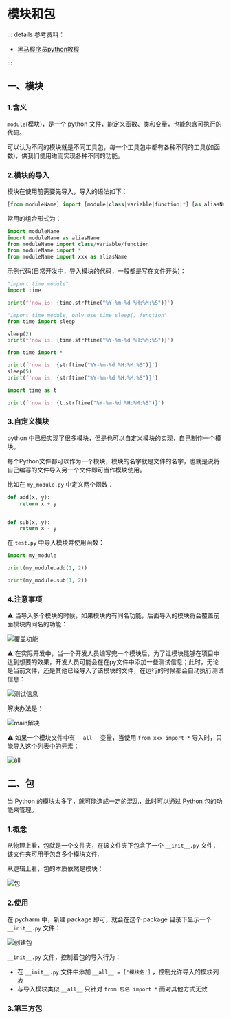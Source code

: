 # 模块和包

::: details 参考资料：

- [黑马程序员python教程](https://www.bilibili.com/video/BV1qW4y1a7fU)

:::

## 一、模块

### 1.含义

`module`(模块)，是一个 python 文件，能定义函数、类和变量，也能包含可执行的代码。

可以认为不同的模块就是不同工具包，每一个工具包中都有各种不同的工具(如函数)，供我们使用进而实现各种不同的功能。

### 2.模块的导入

模块在使用前需要先导入，导入的语法如下：

````python 
[from moduleName] import [module|class|variable|function|*] [as aliasName]
````

常用的组合形式为：

````python
import moduleName
import moduleName as aliasName
from moduleName import class/variable/function
from moduleName import *
from moduleName import xxx as aliasName
````

示例代码(日常开发中，导入模块的代码，一般都是写在文件开头)：

````python
"import time module"
import time

print(f'now is: {time.strftime("%Y-%m-%d %H:%M:%S")}')

"import time module, only use time.sleep() function"
from time import sleep

sleep(2)
print(f'now is: {time.strftime("%Y-%m-%d %H:%M:%S")}')

from time import *

print(f'now is: {strftime("%Y-%m-%d %H:%M:%S")}')
sleep(5)
print(f'now is: {strftime("%Y-%m-%d %H:%M:%S")}')

import time as t

print(f'now is: {t.strftime("%Y-%m-%d %H:%M:%S")}')
````

### 3.自定义模块

python 中已经实现了很多模块，但是也可以自定义模块的实现，自己制作一个模块。

每个Python文件都可以作为一个模块，模块的名字就是文件的名字，也就是说将自己编写的文件导入另一个文件即可当作模块使用。

比如在 `my_module.py` 中定义两个函数：

````python
def add(x, y):
    return x + y


def sub(x, y):
    return x - y
````

在 `test.py` 中导入模块并使用函数：

````python
import my_module

print(my_module.add(1, 2))

print(my_module.sub(1, 2))
````

### 4.注意事项

⚠️ 当导入多个模块的时候，如果模块内有同名功能，后面导入的模块将会覆盖前面模块内同名的功能：

<img src="https://blogcola1213.oss-cn-wuhan-lr.aliyuncs.com/python/pythonSE/08/01.png" alt="覆盖功能" style="margin: auto;zoom: normal">

⚠️ 在实际开发中，当一个开发人员编写完一个模块后，为了让模块能够在项目中达到想要的效果，开发人员可能会在在py文件中添加一些测试信息；此时，无论是当前文件，还是其他已经导入了该模块的文件，在运行的时候都会自动执行测试信息：

<img src="https://blogcola1213.oss-cn-wuhan-lr.aliyuncs.com/python/pythonSE/08/02.png" alt="测试信息" style="margin: auto;zoom: normal">

解决办法是：

<img src="https://blogcola1213.oss-cn-wuhan-lr.aliyuncs.com/python/pythonSE/08/03.png" alt="main解决" style="margin: auto;zoom: normal">

⚠️ 如果一个模块文件中有 `__all__` 变量，当使用 `from xxx import *` 导入时，只能导入这个列表中的元素：

<img src="https://blogcola1213.oss-cn-wuhan-lr.aliyuncs.com/python/pythonSE/08/04.png" alt="all" style="margin: auto;zoom: normal">

## 二、包

当 Python 的模块太多了，就可能造成一定的混乱，此时可以通过 Python 包的功能来管理。

### 1.概念

从物理上看，包就是一个文件夹，在该文件夹下包含了一个 `__init__.py` 文件，该文件夹可用于包含多个模块文件.

从逻辑上看，包的本质依然是模块：

<img src="https://blogcola1213.oss-cn-wuhan-lr.aliyuncs.com/python/pythonSE/08/05.png" alt="包" style="margin: auto;zoom: normal">

### 2.使用

在 pycharm 中，新建 package 即可，就会在这个 package 目录下显示一个 `__init__.py` 文件：

<img src="https://blogcola1213.oss-cn-wuhan-lr.aliyuncs.com/python/pythonSE/08/06.png" alt="创建包" style="margin: auto;zoom: normal">

`__init__.py` 文件，控制着包的导入行为：

- 在 `__init__.py` 文件中添加 `__all__ = ['模块名']` ，控制允许导入的模块列表
- 与导入模块类似 `__all__` 只针对 `from 包名 import *` 而对其他方式无效

### 3.第三方包



````python
````
````python
````
````python
````
````python
````
````python
````
````python
````
````python
````